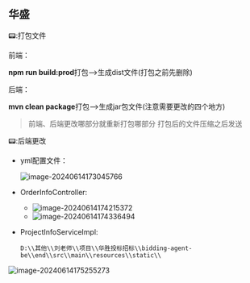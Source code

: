 ## 华盛

:pager::打包文件

前端：

**npm run build:prod**打包-->生成dist文件(打包之前先删除)

后端：

**mvn clean package**打包-->生成jar包文件(注意需要更改的四个地方)

>前端、后端更改哪部分就重新打包哪部分  打包后的文件压缩之后发送

:pager::后端更改

- yml配置文件：

  ![image-20240614173045766](C:\Users\姜逸凡\AppData\Roaming\Typora\typora-user-images\image-20240614173045766.png)

- OrderInfoController:

  - ![image-20240614174215372](C:\Users\姜逸凡\AppData\Roaming\Typora\typora-user-images\image-20240614174215372.png)
  - ![image-20240614174336494](C:\Users\姜逸凡\AppData\Roaming\Typora\typora-user-images\image-20240614174336494.png)

- ProjectInfoServiceImpl:

  ```
  D:\\其他\\刘老师\\项目\\华胜投标招标\\bidding-agent-be\\end\\src\\main\\resources\\static\\
  ```

![image-20240614175255273](C:\Users\姜逸凡\AppData\Roaming\Typora\typora-user-images\image-20240614175255273.png)